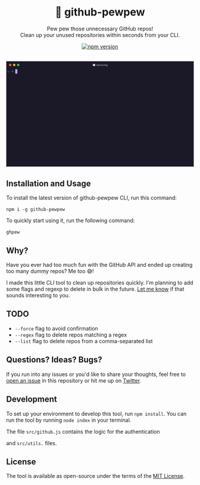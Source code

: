 <p align="center">
    <h1 align="center">🔫 github-pewpew</h1>
    <p align="center">Pew pew those unnecessary GitHub repos!<br>Clean up your unused repositories within seconds from your CLI.</p>
		<p align="center">
			<a href="https://badge.fury.io/js/github-pewpew"><img src="https://badge.fury.io/js/github-pewpew.svg" alt="npm version" height="18"></a>
		</p>
</p>

<p align="center">
	<br>
	<img src="./res/preview.gif" alt="Preview of the tool" width="700">
	<br>
</p>

## Installation and Usage
To install the latest version of github-pewpew CLI, run this command:
```
npm i -g github-pewpew
```

To quickly start using it, run the following command:
```
ghpew
```


## Why?
Have you ever had too much fun with the GitHub API and ended up creating too many dummy repos? Me too 😅!

I made this little CLI tool to clean up repositories quickly. I'm planning to add some flags and regexp to delete in bulk in the future. [Let me know](http://twitter.com/adrianmg) if that sounds interesting to you.

## TODO
- `--force` flag to avoid confirmation
- `--regex` flag to delete repos matching a regex
- `--list` flag to delete repos from a comma-separated list

## Questions? Ideas? Bugs?

If you run into any issues or you'd like to share your thoughts, feel free to [open an issue](https://github.com/adrianmg/github-pewpew/issues) in this repository or hit me up on [Twitter](https://twitter.com/adrianmg).

## Development

To set up your environment to develop this tool, run `npm install`. You can run the tool by running `node index` in your terminal.

The file `src/github.js` contains the logic for the authentication  

and `src/utils.` files.

## License

The tool is available as open-source under the terms of the [MIT License](http://opensource.org/licenses/MIT).
